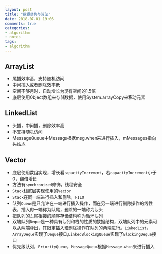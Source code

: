 ```yaml
---
layout: post
title: "数据结构与算法"
date: 2018-07-01 19:06
comments: true
categories: 
- algorithm
- notes
tags:
- algorithm
---
```


## ArrayList

+ 尾插效率高，支持随机访问
+ 中间插入或者删除效率低
+ 空间不够用时，自动增长为现有空间的1.5倍
+ 底层使用Object数组来存储数据，使用System.arrayCopy来移动元素

## LinkedList

+ 头插，中间插，删除效率高
+ 不支持随机访问
+ MessageQueue中Message根据msg.when来进行插入，mMessages指向头结点

## Vector

+ 底层使用数组实现，增长看``capacityIncrement``，若``capacityIncrement``小于0，翻倍增长
+ 方法有``synchronized``修饰，线程安全
+ ``Stack``栈底层实现使用的``Vector``
+ ``Stack``在同一端进行插入和删除，``FILO``
+ 队列``Queue``是只允许在一端进行插入操作，而在另一端进行删除操作的线性表，插入的一端称为队尾，删除的一端称为队头
+ 把队列的头尾相接的顺序存储结构称为循环队列
+ 双端队列``Deque``是一种具有队列和栈的性质的数据结构，双端队列中的元素可以从两端弹出，其限定插入和删除操作在队列的两端进行。``LinkedList``，``ArrayDeque``实现了``Deque``接口,``LinkedBlockingQueue``实现了``BlockingDeque``接口
+ 优先级队列，``PriorityQueue``，``MessageQueue``根据``Message.when``来进行插入